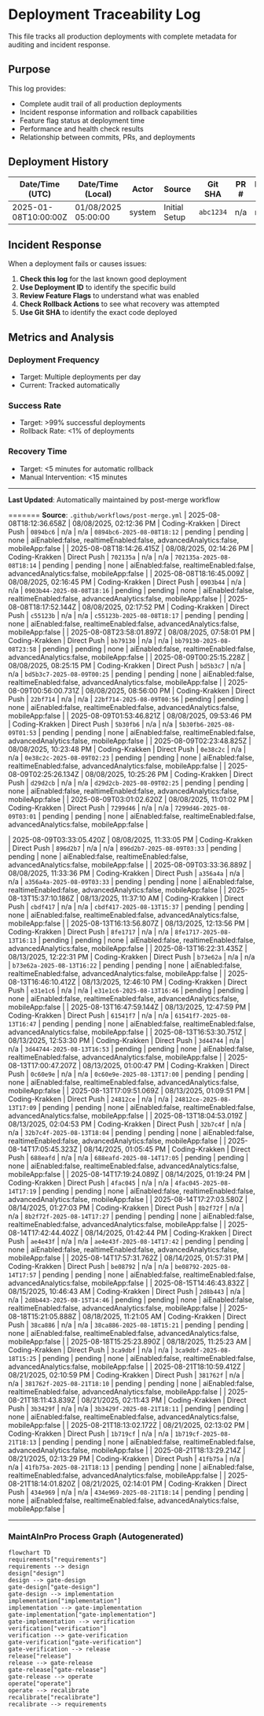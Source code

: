 # Deployment Traceability Log

This file tracks all production deployments with complete metadata for auditing
and incident response.

## Purpose

This log provides:

- Complete audit trail of all production deployments
- Incident response information and rollback capabilities
- Feature flag status at deployment time
- Performance and health check results
- Relationship between commits, PRs, and deployments

## Deployment History

| Date/Time (UTC)      | Date/Time (Local)   | Actor  | Source        | Git SHA   | PR # | Issue # | Deployment ID   | Production URL | Health Check | Rollback Actions | Feature Flags                          |
| -------------------- | ------------------- | ------ | ------------- | --------- | ---- | ------- | --------------- | -------------- | ------------ | ---------------- | -------------------------------------- |
| 2025-01-08T10:00:00Z | 01/08/2025 05:00:00 | system | Initial Setup | `abc1234` | n/a  | n/a     | `initial-setup` | pending        | pending      | none             | aiEnabled:false, realtimeEnabled:false |

## Incident Response

When a deployment fails or causes issues:

1. **Check this log** for the last known good deployment
2. **Use Deployment ID** to identify the specific build
3. **Review Feature Flags** to understand what was enabled
4. **Check Rollback Actions** to see what recovery was attempted
5. **Use Git SHA** to identify the exact code deployed

## Metrics and Analysis

### Deployment Frequency

- Target: Multiple deployments per day
- Current: Tracked automatically

### Success Rate

- Target: >99% successful deployments
- Rollback Rate: <1% of deployments

### Recovery Time

- Target: <5 minutes for automatic rollback
- Manual Intervention: <15 minutes

---

**Last Updated**: Automatically maintained by post-merge workflow

======= **Source**: `.github/workflows/post-merge.yml` |
2025-08-08T18:12:36.658Z | 08/08/2025, 02:12:36 PM | Coding-Krakken | Direct
Push | `0894bc6` | n/a | n/a | `0894bc6-2025-08-08T18:12` | pending | pending |
none | aiEnabled:false, realtimeEnabled:false, advancedAnalytics:false,
mobileApp:false | | 2025-08-08T18:14:26.415Z | 08/08/2025, 02:14:26 PM |
Coding-Krakken | Direct Push | `702135a` | n/a | n/a |
`702135a-2025-08-08T18:14` | pending | pending | none | aiEnabled:false,
realtimeEnabled:false, advancedAnalytics:false, mobileApp:false | |
2025-08-08T18:16:45.009Z | 08/08/2025, 02:16:45 PM | Coding-Krakken | Direct
Push | `0903b44` | n/a | n/a | `0903b44-2025-08-08T18:16` | pending | pending |
none | aiEnabled:false, realtimeEnabled:false, advancedAnalytics:false,
mobileApp:false | | 2025-08-08T18:17:52.144Z | 08/08/2025, 02:17:52 PM |
Coding-Krakken | Direct Push | `c55123b` | n/a | n/a |
`c55123b-2025-08-08T18:17` | pending | pending | none | aiEnabled:false,
realtimeEnabled:false, advancedAnalytics:false, mobileApp:false | |
2025-08-08T23:58:01.897Z | 08/08/2025, 07:58:01 PM | Coding-Krakken | Direct
Push | `bb79130` | n/a | n/a | `bb79130-2025-08-08T23:58` | pending | pending |
none | aiEnabled:false, realtimeEnabled:false, advancedAnalytics:false,
mobileApp:false | | 2025-08-09T00:25:15.228Z | 08/08/2025, 08:25:15 PM |
Coding-Krakken | Direct Push | `bd5b3c7` | n/a | n/a |
`bd5b3c7-2025-08-09T00:25` | pending | pending | none | aiEnabled:false,
realtimeEnabled:false, advancedAnalytics:false, mobileApp:false | |
2025-08-09T00:56:00.731Z | 08/08/2025, 08:56:00 PM | Coding-Krakken | Direct
Push | `22bf714` | n/a | n/a | `22bf714-2025-08-09T00:56` | pending | pending |
none | aiEnabled:false, realtimeEnabled:false, advancedAnalytics:false,
mobileApp:false | | 2025-08-09T01:53:46.821Z | 08/08/2025, 09:53:46 PM |
Coding-Krakken | Direct Push | `5b30fb6` | n/a | n/a |
`5b30fb6-2025-08-09T01:53` | pending | pending | none | aiEnabled:false,
realtimeEnabled:false, advancedAnalytics:false, mobileApp:false | |
2025-08-09T02:23:48.825Z | 08/08/2025, 10:23:48 PM | Coding-Krakken | Direct
Push | `0e38c2c` | n/a | n/a | `0e38c2c-2025-08-09T02:23` | pending | pending |
none | aiEnabled:false, realtimeEnabled:false, advancedAnalytics:false,
mobileApp:false | | 2025-08-09T02:25:26.134Z | 08/08/2025, 10:25:26 PM |
Coding-Krakken | Direct Push | `d29d2cb` | n/a | n/a |
`d29d2cb-2025-08-09T02:25` | pending | pending | none | aiEnabled:false,
realtimeEnabled:false, advancedAnalytics:false, mobileApp:false | |
2025-08-09T03:01:02.620Z | 08/08/2025, 11:01:02 PM | Coding-Krakken | Direct
Push | `7299d46` | n/a | n/a | `7299d46-2025-08-09T03:01` | pending | pending |
none | aiEnabled:false, realtimeEnabled:false, advancedAnalytics:false,
mobileApp:false |

| 2025-08-09T03:33:05.420Z | 08/08/2025, 11:33:05 PM | Coding-Krakken | Direct
Push | `896d2b7` | n/a | n/a | `896d2b7-2025-08-09T03:33` | pending | pending |
none | aiEnabled:false, realtimeEnabled:false, advancedAnalytics:false,
mobileApp:false | | 2025-08-09T03:33:36.889Z | 08/08/2025, 11:33:36 PM |
Coding-Krakken | Direct Push | `a356a4a` | n/a | n/a |
`a356a4a-2025-08-09T03:33` | pending | pending | none | aiEnabled:false,
realtimeEnabled:false, advancedAnalytics:false, mobileApp:false | |
2025-08-13T15:37:10.186Z | 08/13/2025, 11:37:10 AM | Coding-Krakken | Direct
Push | `cbdf417` | n/a | n/a | `cbdf417-2025-08-13T15:37` | pending | pending |
none | aiEnabled:false, realtimeEnabled:false, advancedAnalytics:false,
mobileApp:false | | 2025-08-13T16:13:56.807Z | 08/13/2025, 12:13:56 PM |
Coding-Krakken | Direct Push | `8fe1717` | n/a | n/a |
`8fe1717-2025-08-13T16:13` | pending | pending | none | aiEnabled:false,
realtimeEnabled:false, advancedAnalytics:false, mobileApp:false |
| 2025-08-13T16:22:31.435Z | 08/13/2025, 12:22:31 PM | Coding-Krakken | Direct Push | `b73e62a` | n/a | n/a | `b73e62a-2025-08-13T16:22` | pending | pending | none | aiEnabled:false, realtimeEnabled:false, advancedAnalytics:false, mobileApp:false |
| 2025-08-13T16:46:10.412Z | 08/13/2025, 12:46:10 PM | Coding-Krakken | Direct Push | `e31e1c6` | n/a | n/a | `e31e1c6-2025-08-13T16:46` | pending | pending | none | aiEnabled:false, realtimeEnabled:false, advancedAnalytics:false, mobileApp:false |
| 2025-08-13T16:47:59.144Z | 08/13/2025, 12:47:59 PM | Coding-Krakken | Direct Push | `61541f7` | n/a | n/a | `61541f7-2025-08-13T16:47` | pending | pending | none | aiEnabled:false, realtimeEnabled:false, advancedAnalytics:false, mobileApp:false |
| 2025-08-13T16:53:30.751Z | 08/13/2025, 12:53:30 PM | Coding-Krakken | Direct Push | `3d44744` | n/a | n/a | `3d44744-2025-08-13T16:53` | pending | pending | none | aiEnabled:false, realtimeEnabled:false, advancedAnalytics:false, mobileApp:false |
| 2025-08-13T17:00:47.207Z | 08/13/2025, 01:00:47 PM | Coding-Krakken | Direct Push | `0c60e9e` | n/a | n/a | `0c60e9e-2025-08-13T17:00` | pending | pending | none | aiEnabled:false, realtimeEnabled:false, advancedAnalytics:false, mobileApp:false |
| 2025-08-13T17:09:51.069Z | 08/13/2025, 01:09:51 PM | Coding-Krakken | Direct Push | `24812ce` | n/a | n/a | `24812ce-2025-08-13T17:09` | pending | pending | none | aiEnabled:false, realtimeEnabled:false, advancedAnalytics:false, mobileApp:false |
| 2025-08-13T18:04:53.019Z | 08/13/2025, 02:04:53 PM | Coding-Krakken | Direct Push | `32b7c4f` | n/a | n/a | `32b7c4f-2025-08-13T18:04` | pending | pending | none | aiEnabled:false, realtimeEnabled:false, advancedAnalytics:false, mobileApp:false |
| 2025-08-14T17:05:45.323Z | 08/14/2025, 01:05:45 PM | Coding-Krakken | Direct Push | `688eafd` | n/a | n/a | `688eafd-2025-08-14T17:05` | pending | pending | none | aiEnabled:false, realtimeEnabled:false, advancedAnalytics:false, mobileApp:false |
| 2025-08-14T17:19:24.089Z | 08/14/2025, 01:19:24 PM | Coding-Krakken | Direct Push | `4fac045` | n/a | n/a | `4fac045-2025-08-14T17:19` | pending | pending | none | aiEnabled:false, realtimeEnabled:false, advancedAnalytics:false, mobileApp:false |
| 2025-08-14T17:27:03.580Z | 08/14/2025, 01:27:03 PM | Coding-Krakken | Direct Push | `8b2f72f` | n/a | n/a | `8b2f72f-2025-08-14T17:27` | pending | pending | none | aiEnabled:false, realtimeEnabled:false, advancedAnalytics:false, mobileApp:false |
| 2025-08-14T17:42:44.402Z | 08/14/2025, 01:42:44 PM | Coding-Krakken | Direct Push | `ae4e43f` | n/a | n/a | `ae4e43f-2025-08-14T17:42` | pending | pending | none | aiEnabled:false, realtimeEnabled:false, advancedAnalytics:false, mobileApp:false |
| 2025-08-14T17:57:31.762Z | 08/14/2025, 01:57:31 PM | Coding-Krakken | Direct Push | `be08792` | n/a | n/a | `be08792-2025-08-14T17:57` | pending | pending | none | aiEnabled:false, realtimeEnabled:false, advancedAnalytics:false, mobileApp:false |
| 2025-08-15T14:46:43.832Z | 08/15/2025, 10:46:43 AM | Coding-Krakken | Direct Push | `2d8b443` | n/a | n/a | `2d8b443-2025-08-15T14:46` | pending | pending | none | aiEnabled:false, realtimeEnabled:false, advancedAnalytics:false, mobileApp:false |
| 2025-08-18T15:21:05.888Z | 08/18/2025, 11:21:05 AM | Coding-Krakken | Direct Push | `38ca886` | n/a | n/a | `38ca886-2025-08-18T15:21` | pending | pending | none | aiEnabled:false, realtimeEnabled:false, advancedAnalytics:false, mobileApp:false |
| 2025-08-18T15:25:23.890Z | 08/18/2025, 11:25:23 AM | Coding-Krakken | Direct Push | `3ca9dbf` | n/a | n/a | `3ca9dbf-2025-08-18T15:25` | pending | pending | none | aiEnabled:false, realtimeEnabled:false, advancedAnalytics:false, mobileApp:false |
| 2025-08-21T18:10:59.412Z | 08/21/2025, 02:10:59 PM | Coding-Krakken | Direct Push | `381762f` | n/a | n/a | `381762f-2025-08-21T18:10` | pending | pending | none | aiEnabled:false, realtimeEnabled:false, advancedAnalytics:false, mobileApp:false |
| 2025-08-21T18:11:43.839Z | 08/21/2025, 02:11:43 PM | Coding-Krakken | Direct Push | `3b3429f` | n/a | n/a | `3b3429f-2025-08-21T18:11` | pending | pending | none | aiEnabled:false, realtimeEnabled:false, advancedAnalytics:false, mobileApp:false |
| 2025-08-21T18:13:02.172Z | 08/21/2025, 02:13:02 PM | Coding-Krakken | Direct Push | `1b719cf` | n/a | n/a | `1b719cf-2025-08-21T18:13` | pending | pending | none | aiEnabled:false, realtimeEnabled:false, advancedAnalytics:false, mobileApp:false |
| 2025-08-21T18:13:29.214Z | 08/21/2025, 02:13:29 PM | Coding-Krakken | Direct Push | `41fb75a` | n/a | n/a | `41fb75a-2025-08-21T18:13` | pending | pending | none | aiEnabled:false, realtimeEnabled:false, advancedAnalytics:false, mobileApp:false |
| 2025-08-21T18:14:01.820Z | 08/21/2025, 02:14:01 PM | Coding-Krakken | Direct Push | `434e969` | n/a | n/a | `434e969-2025-08-21T18:14` | pending | pending | none | aiEnabled:false, realtimeEnabled:false, advancedAnalytics:false, mobileApp:false |

---

### MaintAInPro Process Graph (Autogenerated)

```mermaid
flowchart TD
requirements["requirements"]
requirements --> design
design["design"]
design --> gate-design
gate-design["gate-design"]
gate-design --> implementation
implementation["implementation"]
implementation --> gate-implementation
gate-implementation["gate-implementation"]
gate-implementation --> verification
verification["verification"]
verification --> gate-verification
gate-verification["gate-verification"]
gate-verification --> release
release["release"]
release --> gate-release
gate-release["gate-release"]
gate-release --> operate
operate["operate"]
operate --> recalibrate
recalibrate["recalibrate"]
recalibrate --> requirements
```
